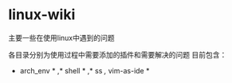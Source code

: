 # linux-wiki
主要一些在使用linux中遇到的问题

各目录分别为使用过程中需要添加的插件和需要解决的问题
目前包含：

* arch_env * ,* shell * ,* ss *,* vim-as-ide *


